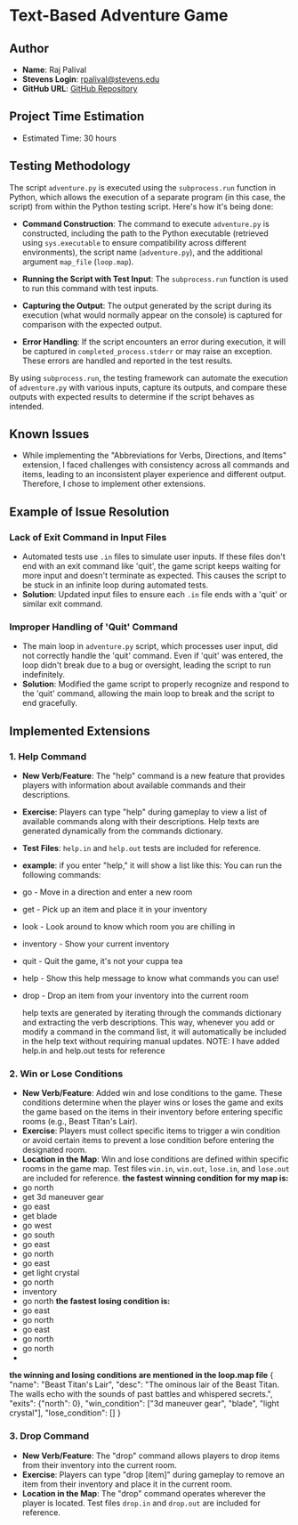 # Text-Based Adventure Game

## Author
- **Name**: Raj Palival
- **Stevens Login**: rpalival@stevens.edu
- **GitHub URL**: [GitHub Repository](https://github.com/rpalival/cs515-project2)

## Project Time Estimation
- Estimated Time: 30 hours

## Testing Methodology
The script `adventure.py` is executed using the `subprocess.run` function in Python, which allows the execution of a separate program (in this case, the script) from within the Python testing script. Here's how it's being done:

- **Command Construction**: The command to execute `adventure.py` is constructed, including the path to the Python executable (retrieved using `sys.executable` to ensure compatibility across different environments), the script name (`adventure.py`), and the additional argument `map_file` (`loop.map`).

- **Running the Script with Test Input**: The `subprocess.run` function is used to run this command with test inputs.

- **Capturing the Output**: The output generated by the script during its execution (what would normally appear on the console) is captured for comparison with the expected output.

- **Error Handling**: If the script encounters an error during execution, it will be captured in `completed_process.stderr` or may raise an exception. These errors are handled and reported in the test results.

By using `subprocess.run`, the testing framework can automate the execution of `adventure.py` with various inputs, capture its outputs, and compare these outputs with expected results to determine if the script behaves as intended.

## Known Issues
- While implementing the "Abbreviations for Verbs, Directions, and Items" extension, I faced challenges with consistency across all commands and items, leading to an inconsistent player experience and different output. Therefore, I chose to implement other extensions.

## Example of Issue Resolution
### Lack of Exit Command in Input Files
- Automated tests use `.in` files to simulate user inputs. If these files don't end with an exit command like 'quit', the game script keeps waiting for more input and doesn't terminate as expected. This causes the script to be stuck in an infinite loop during automated tests.
- **Solution**: Updated input files to ensure each `.in` file ends with a 'quit' or similar exit command.

### Improper Handling of 'Quit' Command
- The main loop in `adventure.py` script, which processes user input, did not correctly handle the 'quit' command. Even if 'quit' was entered, the loop didn't break due to a bug or oversight, leading the script to run indefinitely.
- **Solution**: Modified the game script to properly recognize and respond to the 'quit' command, allowing the main loop to break and the script to end gracefully.

## Implemented Extensions
### 1. Help Command
- **New Verb/Feature**: The "help" command is a new feature that provides players with information about available commands and their descriptions.
- **Exercise**: Players can type "help" during gameplay to view a list of available commands along with their descriptions. Help texts are generated dynamically from the commands dictionary.
- **Test Files**: `help.in` and `help.out` tests are included for reference.
- **example**:
if you enter "help," it will show a list like this:
You can run the following commands:
- go - Move in a direction and enter a new room
- get - Pick up an item and place it in your inventory
- look - Look around to know which room you are chilling in
- inventory - Show your current inventory
- quit - Quit the game, it's not your cuppa tea
- help - Show this help message to know what commands you can use!
- drop - Drop an item from your inventory into the current room

    help texts are generated by iterating through the commands dictionary and extracting the verb descriptions. This way, whenever you add or modify a command in the command list, it will       automatically be included in the help text without requiring manual updates.
    NOTE: I have added help.in and help.out tests for reference



### 2. Win or Lose Conditions
- **New Verb/Feature**: Added win and lose conditions to the game. These conditions determine when the player wins or loses the game and exits the game based on the items in their inventory before entering specific rooms (e.g., Beast Titan's Lair).
- **Exercise**: Players must collect specific items to trigger a win condition or avoid certain items to prevent a lose condition before entering the designated room.
- **Location in the Map**: Win and lose conditions are defined within specific rooms in the game map. Test files `win.in`, `win.out`, `lose.in`, and `lose.out` are included for reference.
**the fastest winning condition for my map is:**
- go north
- get 3d maneuver gear
- go east
- get blade
- go west
- go south
- go east
- go north
- go east
- get light crystal
- go north
- inventory
- go north
**the fastest losing condition is:**
- go east
- go north
- go east
- go north
- go north
- 
**the winning and losing conditions are mentioned in the loop.map file**
 {
    "name": "Beast Titan's Lair",
    "desc": "The ominous lair of the Beast Titan. The walls echo with the sounds of past battles and whispered secrets.",
    "exits": {"north": 0},
    "win_condition": ["3d maneuver gear", "blade", "light crystal"],
    "lose_condition": []
 }


### 3. Drop Command
- **New Verb/Feature**: The "drop" command allows players to drop items from their inventory into the current room.
- **Exercise**: Players can type "drop [item]" during gameplay to remove an item from their inventory and place it in the current room.
- **Location in the Map**: The "drop" command operates wherever the player is located. Test files `drop.in` and `drop.out` are included for reference.

